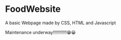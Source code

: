 # FoodWebsite
A basic Webpage made by CSS, HTML and Javascript



Maintenance underway!!!!!!!!!!!😁😀 


